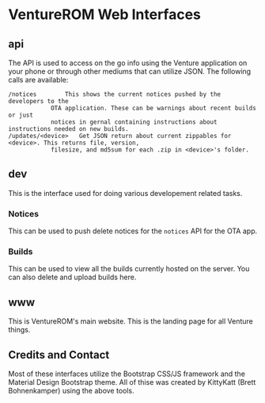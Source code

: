 # VentureROM Web Interfaces

## api

The API is used to access on the go info using the Venture application on your phone or 
through other mediums that can utilize JSON. The following calls are available:

	/notices		This shows the current notices pushed by the developers to the 
				OTA application. These can be warnings about recent builds or just 
				notices in gernal containing instructions about instructions needed on new builds.
	/updates/<device>	Get JSON return about current zippables for <device>. This returns file, version,
				filesize, and md5sum for each .zip in <device>'s folder.


## dev

This is the interface used for doing various developement related tasks.

### Notices

This can be used to push delete notices for the `notices` API for the OTA app.

### Builds

This can be used to view all the builds currently hosted on the server. You can 
also delete and upload builds here.

## www

This is VentureROM's main website. This is the landing page for all Venture things.

## Credits and Contact

Most of these interfaces utilize the Bootstrap CSS/JS framework and the Material Design Bootstrap theme.
All of thise was created by KittyKatt (Brett Bohnenkamper) using the above tools.
